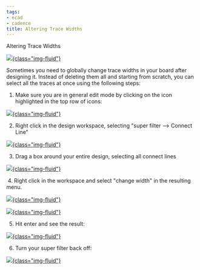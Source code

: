 ```yaml
---
tags:
- ecad
- cadence
title: Altering Trace Widths
---
```


Altering Trace Widths

[![](/figures/figure_076.png){class="img-fluid"}](/larger/image0005.png)

Sometimes you need to globally change trace widths in your board after designing it. Instead of deleting them all and starting from scratch, you can select all the traces at once using the following steps:

1.  Make sure you are in general edit mode by clicking on the icon highlighted in the top row of icons:

[![](/figures/figure_077.png){class="img-fluid"}](/larger/image0005.png)

2.  Right click in the design workspace, selecting "super filter --> Connect Line"

[![](/figures/figure_078.png){class="img-fluid"}](/larger/image0006.png)

3.  Drag a box around your entire design, selecting all connect lines

[![](/figures/figure_079.png){class="img-fluid"}](/larger/image0007.png)

 4. Right click in the workspace and select "change width" in the resulting menu.

[![](/figures/figure_080.png){class="img-fluid"}](/larger/image0008.png)

[![](/figures/figure_081.png){class="img-fluid"}](/larger/image0009.png)

5.  Hit enter and see the result:

[![](/figures/figure_082.png){class="img-fluid"}](/larger/image0010.png)

6.  Turn your super filter back off:

[![](/figures/figure_083.png){class="img-fluid"}](/larger/image0011.png)
